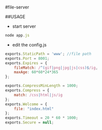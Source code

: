 #file-server

##USAGE
* start server
```javascript
node app.js
```
* edit the config.js
```javascript
exports.StaticPath = 'www'; //file path
exports.Port = 8001;
exports.Expires = {
    fileMatch: /^(gif|png|jpg|js|css)$/ig,
    maxAge: 60*60*24*365
};

exports.CompressMinLength = 1000; 
exports.Compress = {
    match: /css|html|js/ig
};
exports.Welcome = {
    file: "index.html"
};
exports.Timeout = 20 * 60 * 1000;
exports.Secure = null;
```
